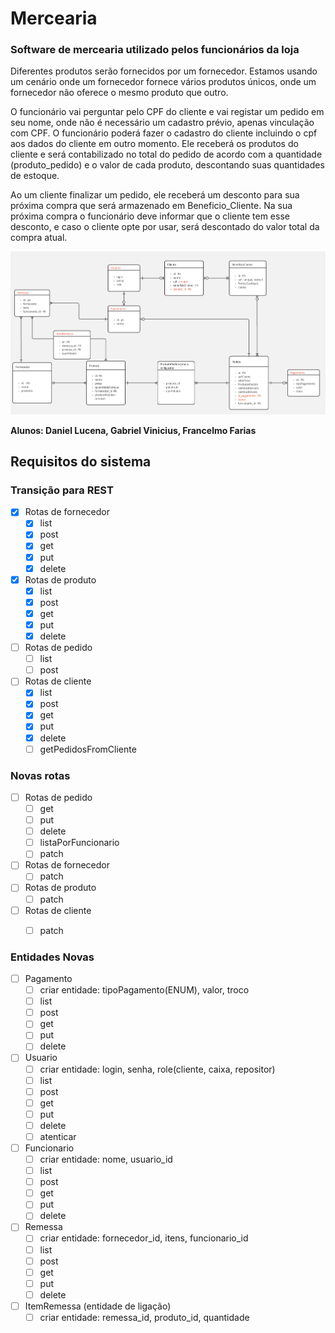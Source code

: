 # Mercearia
### Software de mercearia utilizado pelos funcionários da loja

Diferentes produtos serão fornecidos por um fornecedor. Estamos usando um cenário onde um fornecedor fornece vários produtos únicos, onde um fornecedor não oferece o mesmo produto que outro.

O funcionário vai perguntar pelo CPF do cliente e vai registar um pedido em seu nome, onde não é necessário um cadastro prévio, apenas vinculação com CPF. O funcionário poderá fazer o cadastro do cliente incluindo o cpf aos dados do cliente em outro momento.  Ele receberá os produtos do cliente e será contabilizado no total do pedido de acordo com a quantidade (produto_pedido) e o valor de cada produto, descontando suas quantidades de estoque.

Ao um cliente finalizar um pedido, ele receberá um desconto para sua próxima compra que será armazenado em Beneficio_Cliente. Na sua próxima compra o funcionário deve informar que o cliente tem esse desconto, e caso o cliente opte por usar, será descontado do valor total da compra atual.

![plot](./modelagem2.jpg)

**Alunos: Daniel Lucena, Gabriel Vinicius, Francelmo Farias**

## Requisitos do sistema

### Transição para REST
- [x] Rotas de fornecedor
    - [x] list
    - [x] post
    - [x] get
    - [x] put
    - [x] delete
- [x] Rotas de produto
    - [x] list
    - [x] post
    - [x] get
    - [x] put
    - [x] delete
- [ ] Rotas de pedido
    - [ ] list
    - [ ] post
- [ ] Rotas de cliente
    - [x] list
    - [x] post
    - [x] get
    - [x] put
    - [x] delete
    - [ ] getPedidosFromCliente

### Novas rotas
- [ ] Rotas de pedido
    - [ ] get
    - [ ] put
    - [ ] delete
    - [ ] listaPorFuncionario
    - [ ] patch
- [ ] Rotas de fornecedor
    - [ ] patch
- [ ] Rotas de produto
    - [ ] patch
- [ ] Rotas de cliente
    - [ ] patch


### Entidades Novas
- [ ] Pagamento
    - [ ] criar entidade: tipoPagamento(ENUM), valor, troco
    - [ ] list
    - [ ] post
    - [ ] get
    - [ ] put
    - [ ] delete
- [ ] Usuario
    - [ ] criar entidade: login, senha, role(cliente, caixa, repositor)
    - [ ] list
    - [ ] post
    - [ ] get
    - [ ] put
    - [ ] delete
    - [ ] atenticar
- [ ] Funcionario
    - [ ] criar entidade: nome, usuario_id
    - [ ] list
    - [ ] post
    - [ ] get
    - [ ] put
    - [ ] delete
- [ ] Remessa
    - [ ] criar entidade: fornecedor_id, itens, funcionario_id
    - [ ] list
    - [ ] post
    - [ ] get
    - [ ] put
    - [ ] delete 
- [ ] ItemRemessa (entidade de ligação)
    - [ ] criar entidade: remessa_id, produto_id, quantidade